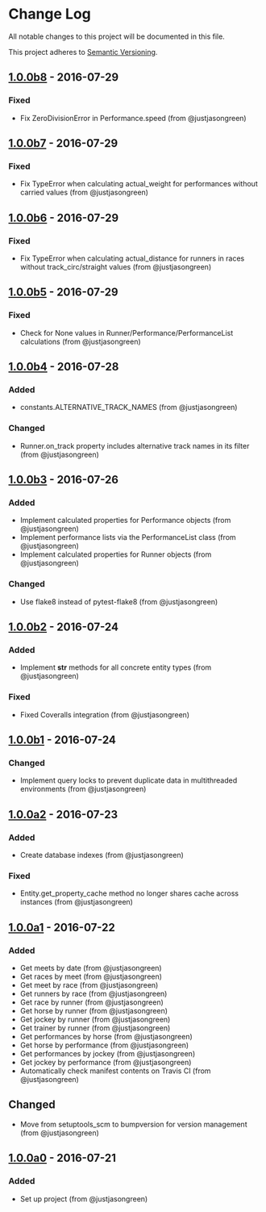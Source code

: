 # Change Log

All notable changes to this project will be documented in this file.

This project adheres to [Semantic Versioning](http://semver.org/).


## [1.0.0b8] - 2016-07-29

### Fixed
- Fix ZeroDivisionError in Performance.speed (from @justjasongreen)


## [1.0.0b7] - 2016-07-29

### Fixed
- Fix TypeError when calculating actual_weight for performances without carried values (from @justjasongreen)


## [1.0.0b6] - 2016-07-29

### Fixed
- Fix TypeError when calculating actual_distance for runners in races without track_circ/straight values (from @justjasongreen)


## [1.0.0b5] - 2016-07-29

### Fixed
- Check for None values in Runner/Performance/PerformanceList calculations (from @justjasongreen)


## [1.0.0b4] - 2016-07-28

### Added
- constants.ALTERNATIVE_TRACK_NAMES (from @justjasongreen)

### Changed
- Runner.on_track property includes alternative track names in its filter (from @justjasongreen)


## [1.0.0b3] - 2016-07-26

### Added
- Implement calculated properties for Performance objects (from @justjasongreen)
- Implement performance lists via the PerformanceList class (from @justjasongreen)
- Implement calculated properties for Runner objects (from @justjasongreen)

### Changed
- Use flake8 instead of pytest-flake8 (from @justjasongreen)


## [1.0.0b2] - 2016-07-24

### Added
- Implement __str__ methods for all concrete entity types (from @justjasongreen)

### Fixed
- Fixed Coveralls integration (from @justjasongreen)


## [1.0.0b1] - 2016-07-24

### Changed
- Implement query locks to prevent duplicate data in multithreaded environments (from @justjasongreen)


## [1.0.0a2] - 2016-07-23

### Added
- Create database indexes (from @justjasongreen)

### Fixed
- Entity.get_property_cache method no longer shares cache across instances (from @justjasongreen)


## [1.0.0a1] - 2016-07-22

### Added
- Get meets by date (from @justjasongreen)
- Get races by meet (from @justjasongreen)
- Get meet by race (from @justjasongreen)
- Get runners by race (from @justjasongreen)
- Get race by runner (from @justjasongreen)
- Get horse by runner (from @justjasongreen)
- Get jockey by runner (from @justjasongreen)
- Get trainer by runner (from @justjasongreen)
- Get performances by horse (from @justjasongreen)
- Get horse by performance (from @justjasongreen)
- Get performances by jockey (from @justjasongreen)
- Get jockey by performance (from @justjasongreen)
- Automatically check manifest contents on Travis CI (from @justjasongreen)

## Changed
- Move from setuptools_scm to bumpversion for version management (from @justjasongreen)


## [1.0.0a0] - 2016-07-21

### Added
- Set up project (from @justjasongreen)


[1.0.0b8]: https://github.com/justjasongreen/racing_data/compare/1.0.0b7...1.0.0b8
[1.0.0b7]: https://github.com/justjasongreen/racing_data/compare/1.0.0b6...1.0.0b7
[1.0.0b6]: https://github.com/justjasongreen/racing_data/compare/1.0.0b5...1.0.0b6
[1.0.0b5]: https://github.com/justjasongreen/racing_data/compare/1.0.0b4...1.0.0b5
[1.0.0b4]: https://github.com/justjasongreen/racing_data/compare/1.0.0b3...1.0.0b4
[1.0.0b3]: https://github.com/justjasongreen/racing_data/compare/1.0.0b2...1.0.0b3
[1.0.0b2]: https://github.com/justjasongreen/racing_data/compare/1.0.0b1...1.0.0b2
[1.0.0b1]: https://github.com/justjasongreen/racing_data/compare/1.0.0a2...1.0.0b1
[1.0.0a2]: https://github.com/justjasongreen/racing_data/compare/1.0.0a1...1.0.0a2
[1.0.0a1]: https://github.com/justjasongreen/racing_data/compare/1.0.0a0...1.0.0a1
[1.0.0a0]: https://github.com/justjasongreen/racing_data/tree/1.0.0a0
